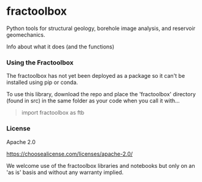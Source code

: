 # fractoolbox

Python tools for structural geology, borehole image analysis, and reservoir geomechanics.

Info about what it does (and the functions)

### Using the Fractoolbox

The fractoolbox has not yet been deployed as a package so it can't be installed using pip or conda. 

To use this library, download the repo and place the 'fractoolbox' directory (found in src) in the same folder as your code when you call it with...

> import fractoolbox as ftb


### License

Apache 2.0 

https://choosealicense.com/licenses/apache-2.0/

We welcome use of the fractoolbox libraries and notebooks but only on an 'as is' basis and without any warranty implied. 
